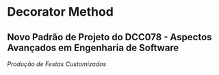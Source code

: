 # Decorator Method
## Novo Padrão de Projeto do DCC078 - Aspectos Avançados em Engenharia de Software
*Produção de Festas Customizados*
